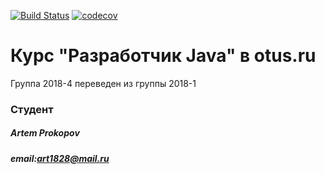 [![Build Status](https://travis-ci.org/artemprokopov/OtusJava_2018_1.svg?branch=master)](https://travis-ci.org/artemprokopov/OtusJava_2018_1)
[![codecov](https://codecov.io/gh/artemprokopov/OtusJava_2018_1/branch/master/graph/badge.svg)](https://codecov.io/gh/artemprokopov/OtusJava_2018_1)
# Курс "Разработчик Java" в otus.ru
Группа 2018-4 переведен из группы 2018-1

### Студент ###
##### Artem Prokopov
##### email:art1828@mail.ru
